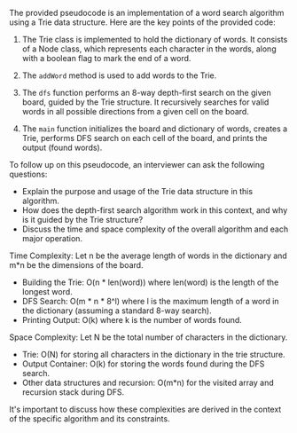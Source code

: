 The provided pseudocode is an implementation of a word search algorithm using a Trie data structure. Here are the key points of the provided code:

1. The Trie class is implemented to hold the dictionary of words. It consists of a Node class, which represents each character in the words, along with a boolean flag to mark the end of a word.

2. The `addWord` method is used to add words to the Trie.

3. The `dfs` function performs an 8-way depth-first search on the given board, guided by the Trie structure. It recursively searches for valid words in all possible directions from a given cell on the board.

4. The `main` function initializes the board and dictionary of words, creates a Trie, performs DFS search on each cell of the board, and prints the output (found words).

To follow up on this pseudocode, an interviewer can ask the following questions:
- Explain the purpose and usage of the Trie data structure in this algorithm.
- How does the depth-first search algorithm work in this context, and why is it guided by the Trie structure?
- Discuss the time and space complexity of the overall algorithm and each major operation.

Time Complexity: Let n be the average length of words in the dictionary and m*n be the dimensions of the board.
- Building the Trie: O(n * len(word)) where len(word) is the length of the longest word.
- DFS Search: O(m * n * 8^l) where l is the maximum length of a word in the dictionary (assuming a standard 8-way search).
- Printing Output: O(k) where k is the number of words found.

Space Complexity: Let N be the total number of characters in the dictionary.
- Trie: O(N) for storing all characters in the dictionary in the trie structure.
- Output Container: O(k) for storing the words found during the DFS search.
- Other data structures and recursion: O(m*n) for the visited array and recursion stack during DFS.

It's important to discuss how these complexities are derived in the context of the specific algorithm and its constraints.